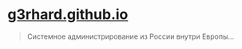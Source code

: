 # [g3rhard.github.io](https://g3rhard.github.io)

> Системное администрирование из России внутри Европы…